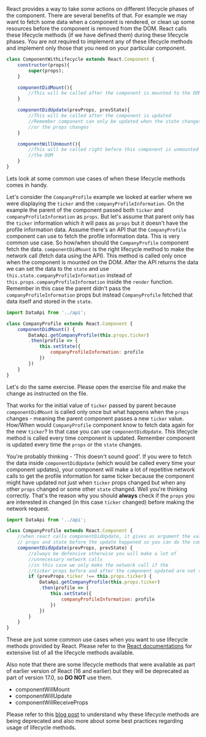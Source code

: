 React provides a way to take some actions on different lifecycle phases of the component. There are several benefits of  that. For example we may want to fetch some data when a component is rendered, or clean up some resources before the component is removed from the DOM. React calls these lifecycle methods (if we have defined them) during these lifecycle phases. You are not required to implement any of these lifecycle methods and implement only those that you need on your particular component. 

```jsx
class ComponentWithLifecycle extends React.Component {
    constructor(props){
        super(props);
    }

    componentDidMount(){
        //This will be called after the component is mounted to the DOM
    }

    componentDidUpdate(prevProps, prevState){
        //This will be called after the component is updated
        //Remember component can only be updated when the state changes
        //or the props changes
    }

    componentWillUnmount(){
        //This will be called right before this component is unmounted from
        //the DOM
    }
}
```

Lets look at some common use cases of when these lifecycle methods comes in handy.

Let's consider the `CompanyProfile` example we looked at earlier where we were displaying the `ticker` and the `companyProfileInformation`. On the example the parent of the component passed both `ticker` and `companyProfileInformation` as `props`. But let's assume that parent only has the `ticker` information which it will pass as `props` but it doesn't have the profile information data. Assume there's an API that the `CompanyProfile` component can use to fetch the profile information data. This is very common use case. So how/when should the `CompanyProfile` component fetch the data. `componentDidMount` is the right lifecycle method to make the network call (fetch data using the API). This method is called only once when the component is mounted on the DOM. After the API returns the data we can set the data to the `state` and use `this.state.companyProfileInformation` instead of `this.props.companyProfileInformation` inside the `render` function.
Remember in this case the parent didn't pass the `companyProfileInformation` props but instead `CompanyProfile` fetched that data itself and stored in the `state`.

```jsx
import DataApi from '../api';

class CompanyProfile extends React.Component {
    componentDidMount() {
        DataApi.getCompanyProfile(this.props.ticker)
        .then(profile => {
            this.setState({
                companyProfileInformation: profile
            })
        })
    }
}
```

Let's do the same exercise. Please open the exercise file and make the change as instructed on the file.

<!--exercise-->

That works for the initial value of `ticker` passed by parent because `componentDidMount` is called only once but what happens when the `props` changes - meaning the parent component passes a new `ticker` value. How/When would `CompanyProfile` component know to fetch data again for the new `ticker`? In that case you can use `componentDidUpdate`. This lifecycle method is called every time component is updated. Remember component is updated every time the `props` or the `state` changes. 

You're probably thinking - 'This doesn't sound good'. If you were to fetch the data inside `componentDidUpdate` (which would be called every time your component updates), your component will make a lot of repetitive network calls to get the profile information for same ticker because the component might have updated not just when `ticker` props changed but when any other `props` changed or some other `state` changed.
Well you're thinking correctly. That's the reason why you should **always** check if the `props` you are interested in changed (in this case `ticker` changed) before making the network request.

```jsx
import DataApi from '../api';

class CompanyProfile extends React.Component {
    //when react calls componentDidUpdate, it gives as argument the value of
    // props and state before the update happened so you can do the comparision
    componentDidUpdate(prevProps, prevState) {
        //always be defensive otherwise you will make a lot of 
        //unnecessary network calls
        //in this case we only make the network call if the
        //ticker props before and after the component updated are not same
        if (prevProps.ticker !== this.props.ticker) {
            DataApi.getCompanyProfile(this.props.ticker)
            .then(profile => {
                this.setState({
                    companyProfileInformation: profile
                })
            })
        }
    }
}

```

These are just some common use cases when you want to use lifecycle methods provided by React. Please refer to the
[React documentations](https://reactjs.org/docs/react-component.html#the-component-lifecycle)
for extensive list of all the lifecycle methods available.

Also note that there are some lifecycle methods that were available as part of earlier version of React (16 and earlier) but they will be deprecated as part of version 17.0, so **DO NOT** use them.

- componentWillMount
- componentWillUpdate
- componentWillReceiveProps

Please refer to this [blog post](https://reactjs.org/blog/2018/03/27/update-on-async-rendering.html) to understand why these lifecycle methods are being deprecated and also more about some best practices regarding usage of lifecycle methods.
